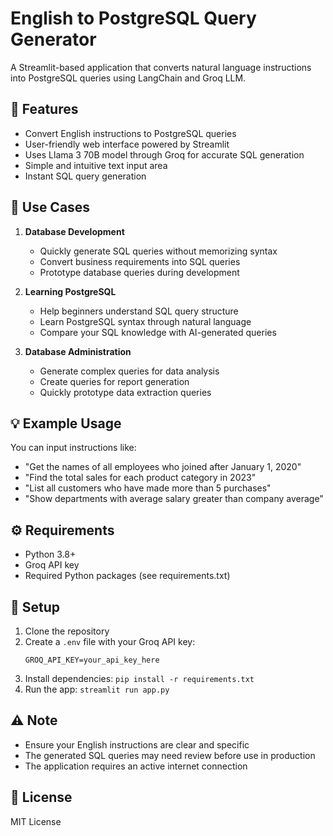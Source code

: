 # English to PostgreSQL Query Generator

A Streamlit-based application that converts natural language instructions into PostgreSQL queries using LangChain and Groq LLM.

## 🌟 Features

- Convert English instructions to PostgreSQL queries
- User-friendly web interface powered by Streamlit
- Uses Llama 3 70B model through Groq for accurate SQL generation
- Simple and intuitive text input area
- Instant SQL query generation

## 🚀 Use Cases

1. **Database Development**
   - Quickly generate SQL queries without memorizing syntax
   - Convert business requirements into SQL queries
   - Prototype database queries during development

2. **Learning PostgreSQL**
   - Help beginners understand SQL query structure
   - Learn PostgreSQL syntax through natural language
   - Compare your SQL knowledge with AI-generated queries

3. **Database Administration**
   - Generate complex queries for data analysis
   - Create queries for report generation
   - Quickly prototype data extraction queries

## 💡 Example Usage

You can input instructions like:
- "Get the names of all employees who joined after January 1, 2020"
- "Find the total sales for each product category in 2023"
- "List all customers who have made more than 5 purchases"
- "Show departments with average salary greater than company average"

## ⚙️ Requirements

- Python 3.8+
- Groq API key
- Required Python packages (see requirements.txt)

## 🔐 Setup

1. Clone the repository
2. Create a `.env` file with your Groq API key:
   ```
   GROQ_API_KEY=your_api_key_here
   ```
3. Install dependencies: `pip install -r requirements.txt`
4. Run the app: `streamlit run app.py`

## ⚠️ Note

- Ensure your English instructions are clear and specific
- The generated SQL queries may need review before use in production
- The application requires an active internet connection

## 📝 License

MIT License
